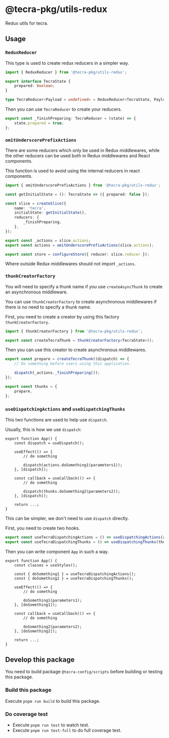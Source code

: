 # @tecra-pkg/utils-redux

Redux utils for tecra.

## Usage
### `ReduxReducer`

This type is used to create redux reducers in a simpler way.

```ts
import { ReduxReducer } from '@tecra-pkg/utils-redux';

export interface TecraState {
    prepared: boolean;
}

type TecraReducer<Payload = undefined> = ReduxReducer<TecraState, Payload>;
```

Then you can use `TecraReducer` to create your reducers.

```ts
export const _finishPreparing: TecraReducer = (state) => {
    state.prepared = true;
};
```

### `omitUnderscorePrefixActions`

There are some reducers which only be used in Redux middlewares, while the other reducers can be used both in Redux middlewares and React components.

This function is used to avoid using the internal reducers in react components.

```ts
import { omitUnderscorePrefixActions } from '@tecra-pkg/utils-redux';

const getInitialState = (): TecraState => ({ prepared: false });

const slice = createSlice({
    name: 'tecra',
    initialState: getInitialState(),
    reducers: {
        _finishPreparing,
    },
});

export const _actions = slice.actions;
export const actions = omitUnderscorePrefixActions(slice.actions);

export const store = configureStore({ reducer: slice.reducer });
```

Where outside Redux middlewares should not import `_actions`.

### `thunkCreatorFactory`

You will need to specify a thunk name if you use `createAsyncThunk` to create an asynchronous middleware.

You can use `thunkCreatorFactory` to create asynchronous middlewares if there is no need to specify a thunk name.

First, you need to create a creator by using this factory `thunkCreatorFactory`.

```ts
import { thunkCreatorFactory } from '@tecra-pkg/utils-redux';

export const createTecraThunk = thunkCreatorFactory<TecraState>();
```

Then you can use this creator to create asynchronous middlewares.

```ts
export const prepare = createTecraThunk((dispatch) => {
    // Do something before users using this application.

    dispatch(_actions._finishPreparing());
});

export const thunks = {
    prepare,
};
```

### `useDispatchingActions` and `useDispatchingThunks`

This two functions are used to help use `dispatch`.

Usually, this is how we use `dispatch`:

```tsx
export function App() {
    const dispatch = useDispatch();

    useEffect(() => {
        // do something

        dispatch(actions.doSomething1(parameters1));
    }, [dispatch]);

    const callback = useCallback(() => {
        // do something

        dispatch(thunks.doSomething2(parameters2));
    }, [dispatch]);

    return ...;
}
```

This can be simpler, we don't need to use `dispatch` directly.

First, you need to create two hooks.

```ts
export const useTecraDispatchingActions = () => useDispatchingActions(actions);
export const useTecraDispatchingThunks = () => useDispatchingThunks(thunks);
```

Then you can write component `App` in such a way.

```tsx
export function App() {
    const classes = useStyles();

    const { doSomething1 } = useTecraDispatchingActions();
    const { doSomething2 } = useTecraDispatchingThunks();

    useEffect(() => {
        // do something

        doSomething1(parameters1);
    }, [doSomething1]);

    const callback = useCallback(() => {
        // do something

        doSomething2(parameters2);
    }, [doSomething2]);

    return ...;
}
```

## Develop this package

You need to build package `@tecra-config/scripts` before building or testing this package.

### Build this package

Execute `pnpm run build` to build this package.

### Do coverage test

- Execute `pnpm run test` to watch test.
- Execute `pnpm run test-full` to do full coverage test.
